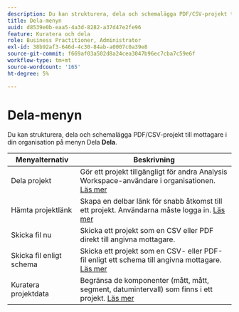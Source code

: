 ```yaml
---
description: Du kan strukturera, dela och schemalägga PDF/CSV-projekt till mottagare i organisationen.
title: Dela-menyn
uuid: d8539e0b-eaa5-4a3d-8282-a37d47e2fe96
feature: Kuratera och dela
role: Business Practitioner, Administrator
exl-id: 38b92af3-646d-4c30-84ab-a0007c0a39e8
source-git-commit: f669af03a502d8a24cea3047b96ec7cba7c59e6f
workflow-type: tm+mt
source-wordcount: '165'
ht-degree: 5%

---
```


# Dela-menyn

Du kan strukturera, dela och schemalägga PDF/CSV-projekt till mottagare i din organisation på menyn Dela **Dela**.

| Menyalternativ | Beskrivning |
|---|---|
| Dela projekt | Gör ett projekt tillgängligt för andra Analysis Workspace-användare i organisationen. [Läs mer](https://experienceleague.adobe.com/docs/analytics/analyze/analysis-workspace/curate-share/share-projects.html) |
| Hämta projektlänk | Skapa en delbar länk för snabb åtkomst till ett projekt. Användarna måste logga in. [Läs mer](https://experienceleague.adobe.com/docs/analytics/analyze/analysis-workspace/curate-share/shareable-links.html) |
| Skicka fil nu | Skicka ett projekt som en CSV eller PDF direkt till angivna mottagare. |
| Skicka fil enligt schema | Skicka ett projekt som en CSV- eller PDF-fil enligt ett schema till angivna mottagare. [Läs mer](https://experienceleague.adobe.com/docs/analytics/analyze/analysis-workspace/curate-share/t-schedule-report.html) |
| Kuratera projektdata | Begränsa de komponenter (mått, mått, segment, datumintervall) som finns i ett projekt. [Läs mer](https://experienceleague.adobe.com/docs/analytics/analyze/analysis-workspace/curate-share/curate.html) |
